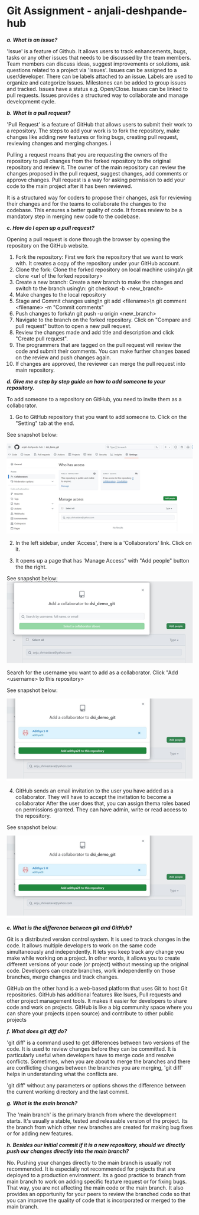 # Git Assignment - anjali-deshpande-hub

<i><b>a. What is an issue?</b></i>

'Issue' is a feature of Github. It allows users to track enhancements, bugs, tasks or any other issues that needs to be discussed by the team members. Team members can discuss ideas, suggest improvements or solutions, ask questions related to a project via 'Issues'. Issues can be assigned to a user/developer. There can be labels attached to an issue. Labels are used to organize and categorize Issues. Milestones can be added to group issues and tracked. Issues have a status e.g. Open/Close. Issues can be linked to pull requests. Issues provides a structured way to collaborate and manage developmemt cycle.  

<i><b>b. What is a pull request?</b></i>

'Pull Request' is a feature of GitHub that allows users to submit their work to a repository. The steps to add your work is to fork the repository, make changes like adding new features or fixing bugs, creating pull request, reviewing changes and merging changes. i

Pulling a request means that you are requesting the owners of the repository to pull changes from the forked repository to the original repository and review it. The owner of the main repository can review the changes proposed in the pull request, suggest changes, add comments or approve changes. Pull request is a way for asking permission to add your code to the main project after it has been reviewed.

It is a structured way for coders to propose their changes, ask for reviewing their changes and for the teams to collaborate the changes to the codebase. This ensures a better quality of code. It forces review to be a mandatory step in merging new code to the codebase.

<i><b>c. How do I open up a pull request?</b></i>

Opening a pull request is done through the browser by opening the repository on the GitHub website.
1. Fork the repository: First we fork the repository that we want to work with. It creates a copy of the repository under your GitHub account.
2. Clone the fork: Clone the forked repository on local machine usinga\n 
git clone \<url of the forked repository\>
3. Create a new branch: Create a new branch to make the changes and switch to the branch using\n:
git checkout -b \<new_branch\>
4. Make changes to the local repository
5. Stage and Commit changes using\n 
git add \<filename\>\n
git comment \<filename\> -m "Commit comments"
6. Push changes to forka\n
git push -u origin \<new_branch\>
7. Navigate to the branch on the forked repository. Click on "Compare and pull request" button to open a new pull request.
8. Review the changes made and add title and description and click "Create pull request".
9. The programmers that are tagged on the pull request will review the code and submit their comments. You can make further changes based on the review and push changes again.
10. If changes are approved, the reviewer can merge the pull request into main repository.


<i><b>d. Give me a step by step guide on how to add someone to your repository.</b></i>

To add someone to a repository on GitHub, you need to invite them as a collaborator. 
1. Go to GitHub repository that you want to add someone to. Click on the "Setting" tab at the end.

See snapshot below:

![Alt text](https://github.com/anjali-deshpande-hub/git_assignment/blob/assignment/image1.jpg "Collaborator")

2. In the left sidebar, under 'Access', there is a 'Collaborators' link. Click on it.

3. It opens up a page that has 'Manage Access" with "Add people" button the the right. 

See snapshot below:
![Alt text](https://github.com/anjali-deshpande-hub/git_assignment/blob/assignment/image2.jpg "Manage Access")

Search for the username you want to add as a collaborator. Click "Add \<username\> to this repository\>

See snapshot below:

![Alt text](https://github.com/anjali-deshpande-hub/git_assignment/blob/assignment/image3.jpg "Manage Access")

4. GitHub sends an email invitation to the user you have added as a collaborator. They will have to accept the invitation to become a collaborator
After the user does that, you can assign thema roles based on permissions granted. They can have admin, write or read access to the repository.

See snapshot below:

![Alt text](https://github.com/anjali-deshpande-hub/git_assignment/blob/assignment/image3.jpg "Manage Access")

<i><b>e. What is the difference between git and GitHub?</b></i>

Git is a distributed version control system. It is used to track changes in the code. It allows multiple developers to work on the same code simultaneously and independently. It lets you keep track any change you make while working on a project. In other words, it allows you to create different versions of your code (or project) without messing up the original code. Developers can create branches, work independently on those branches, merge changes and track changes.

GitHub on the other hand is a web-based platform that uses Git to host Git repositories. GitHub has additional features like Isues, Pull requests and other project management tools. It makes it easier for developers to share code and work on projects. GitHub is like a big community space where you can share your projects (open source) and contribute to other public projects

<i><b>f. What does git diff do?</b></i>

'git diff' is a command used to get differences between two versions of the code. It is used to review changes before they can be committed. It is particularly useful when developers have to merge code and resolve conflicts. Sometimes, when you are about to merge the branches and there are conflicting changes between the branches you are merging, 'git diff' helps in understanding what the conflicts are.

'git diff' without any parameters or options shows the difference between the current working directory and the last commit.

<i><b>g. What is the main branch?</b></i>

The 'main branch' is the primary branch from where the development starts. It's usually a stable, tested and releasable version of the project. Its the branch from which other new branches are created for making bug fixes or for adding new features.

<i><b>h. Besides our initial commit if it is a new repository, should we directly push our changes directly into the main branch?</b></i>

No. Pushing your changes directly to the main branch is usually not recommended. It is especially not recommended for projects that are deployed to a production environment. Its a good practice to branch from main branch to work on adding specific feature request or for fixing bugs. That way, you are not affecting the main code or the main branch. It also provides an opportunity for your peers to review the branched code so that you can improve the quality of code that is incorporated or merged to the main branch.  
